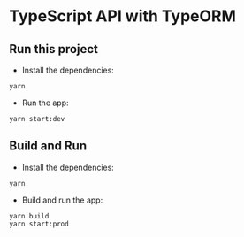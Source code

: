 
# TypeScript API with TypeORM

## Run this project

- Install the dependencies:
```
yarn
```
- Run the app:
```
yarn start:dev
```
## Build and Run
- Install the dependencies:
```
yarn
```
- Build and run the app:
```
yarn build
yarn start:prod
```